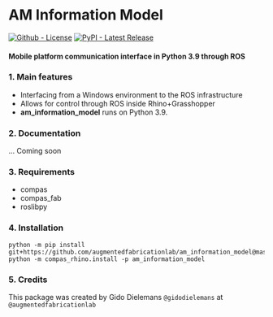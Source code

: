 # AM Information Model

[![Github - License](https://img.shields.io/badge/License-MIT-blue.svg)](https://github.com/augmentedfabricationlab/am_information_model)
[![PyPI - Latest Release](https://travis-ci.org/augmentedfabricationlab/am_information_model.svg?branch=master)](https://github.com/augmentedfabricationlab/am_information_model)

#### Mobile platform communication interface in Python 3.9 through ROS

### 1. Main features

* Interfacing from a Windows environment to the ROS infrastructure
* Allows for control through ROS inside Rhino+Grasshopper
* **am_information_model** runs on Python 3.9.

### 2. Documentation

... Coming soon

### 3. Requirements

* compas
* compas_fab
* roslibpy

### 4. Installation

    python -m pip install git+https://github.com/augmentedfabricationlab/am_information_model@master#egg=am_information_model
    python -m compas_rhino.install -p am_information_model
    
### 5. Credits

This package was created by Gido Dielemans `@gidodielemans` at `@augmentedfabricationlab`
